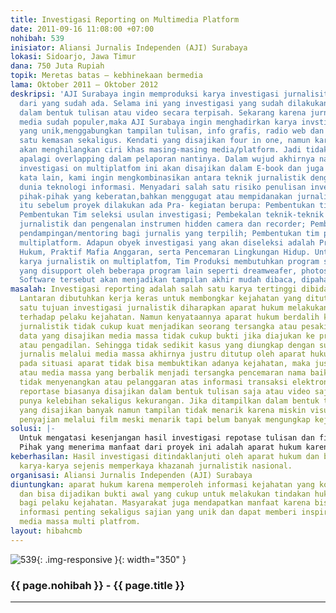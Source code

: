 ```yaml
---
title: Investigasi Reporting on Multimedia Platform
date: 2011-09-16 11:08:00 +07:00
nohibah: 539
inisiator: Aliansi Jurnalis Independen (AJI) Surabaya
lokasi: Sidoarjo, Jawa Timur
dana: 750 Juta Rupiah
topik: Meretas batas – kebhinekaan bermedia
lama: Oktober 2011 – Oktober 2012
deskripsi: 'AJI Surabaya ingin memproduksi karya investigasi jurnalisitik yang berbeda
  dari yang sudah ada. Selama ini yang investigasi yang sudah dilakukan ditampilkan
  dalam bentuk tulisan atau video secara terpisah. Sekarang karena jurnalisme new
  media sudah populer,maka AJI Surabaya ingin menghadirkan karya invstigasi jurnalistik
  yang unik,menggabungkan tampilan tulisan, info grafis, radio web dan video dalam
  satu kemasan sekaligus. Kendati yang disajikan four in one, namun karya ini tidak
  akan menghilangkan ciri khas masing-masing media/platform. Jadi tidak akan ada pengulangan
  apalagi overlapping dalam pelaporan nantinya. Dalam wujud akhirnya nanti, laporan
  investigasi on multiplatfom ini akan disajikan dalam E-book dan juga website. Dengan
  kata lain, kami ingin mengkombinasikan antara teknik jurnalistik dengan kemajuan
  dunia teknologi informasi. Menyadari salah satu risiko penulisan investigasi ada
  pihak-pihak yang keberatan,bahkan menggugat atau mempidanakan jurnalis. Oleh karena
  itu sebelum proyek dilakukan ada Pra- kegiatan berupa: Pembentukan tim advokasi;
  Pembentukan Tim seleksi usulan investigasi; Pembekalan teknik-teknik investigasi
  jurnalistik dan pengenalan instrumen hidden camera dan recorder; Pembentukan tim
  pendampingan/mentoring bagi jurnalis yang terpilih; Pembentukan tim produksi media
  multiplatform. Adapun obyek investigasi yang akan diseleksi adalah Praktik Mafia
  Hukum, Praktif Mafia Anggaran, serta Pencemaran Lingkungan Hidup. Untuk membuat
  karya jurnalistik on multiplatfom, Tim Produksi membutuhkan program software macromediaflash
  yang disupport oleh beberapa program lain seperti dreamweafer, photoshop serta primiere.
  Software tersebut akan menjadikan tampilan akhir mudah dibaca, dipahami dan atraktif.'
masalah: Investigasi reporting adalah salah satu karya tertinggi dibidang jurnalistik.
  Lantaran dibutuhkan kerja keras untuk membongkar kejahatan yang ditutupi. Salah
  satu tujuan investigasi jurnalistik diharapkan aparat hukum melakukan tindakan tegas
  terhadap pelaku kejahatan. Namun kenyataannya aparat hukum berdalih karya investigasi
  jurnalistik tidak cukup kuat menjadikan seorang tersangka atau pesakitan. Faktornya
  data yang disajikan media massa tidak cukup bukti jika diajukan ke proses penyidikan
  atau pengadilan. Sehingga tidak sedikit kasus yang diungkap dengan susah payah oleh
  jurnalis melalui media massa akhirnya justru ditutup oleh aparat hukum.  Celakanya,
  pada situasi aparat tidak bisa membuktikan adanya kejahatan, maka justru penulis
  atau media massa yang berbalik menjadi tersangka pencemaran nama baik, perbuatan
  tidak menyenangkan atau pelanggaran atas informasi transaksi elektronik (ITE). Investigasi
  reportase biasanya disajikan dalam bentuk tulisan saja atau video saja. Masing-masing
  punya kelebihan sekaligus kekurangan. Jika ditampilkan dalam bentuk tulisan, informasi
  yang disajikan banyak namun tampilan tidak menarik karena miskin visualisasi. Sebaliknya,
  penyajian melalui film meski menarik tapi belum banyak mengungkap kejahatan konspirasi.
solusi: |-
  Untuk mengatasi kesenjangan hasil investigasi repotase tulisan dan film maka memproduksi investigasi reportase yang ditampilkan secara multiplatform sekaligus. Membekali jurnalis dengan instrumen berteknologi untuk melakukan pengambilan gambar atau suara secara tersembunyi dan kemudian dijadikan sebagai alat bukti menjerat pelaku kejaahtan. Untuk mengantisipasi gugatan hukum oleh pihak-pihak yang merasa dirugikan atas karya investigasi jurnalistik itu maka dibentuk tim advokasi dan mentor.
  Pihak yang menerima manfaat dari proyek ini adalah aparat hukum karena memperoleh informasi kejahatan yang komprehensif dan bisa dijadikan bukti awal yang cukup untuk melakukan tindakan hukyum yang tegas bagi pelaku kejahatan. Masyarakat juga mendapatkan manfaat karena bisa meikmati informasi penting sekaligus sajian yang unik dan dapat memberi inspirasi tentang media massa multi platfrom.
keberhasilan: Hasil investigasi ditindaklanjuti oleh aparat hukum dan bermunculan
  karya-karya sejenis memperkaya khazanah jurnalistik nasional.
organisasi: Aliansi Jurnalis Independen (AJI) Surabaya
diuntungkan: aparat hukum karena memperoleh informasi kejahatan yang komprehensif
  dan bisa dijadikan bukti awal yang cukup untuk melakukan tindakan hukyum yang tegas
  bagi pelaku kejahatan. Masyarakat juga mendapatkan manfaat karena bisa meikmati
  informasi penting sekaligus sajian yang unik dan dapat memberi inspirasi tentang
  media massa multi platfrom.
layout: hibahcmb
---
```


![539](/static/img/hibahcmb/539.png){: .img-responsive }{: width="350" }

### {{ page.nohibah }} - {{ page.title }}

---
